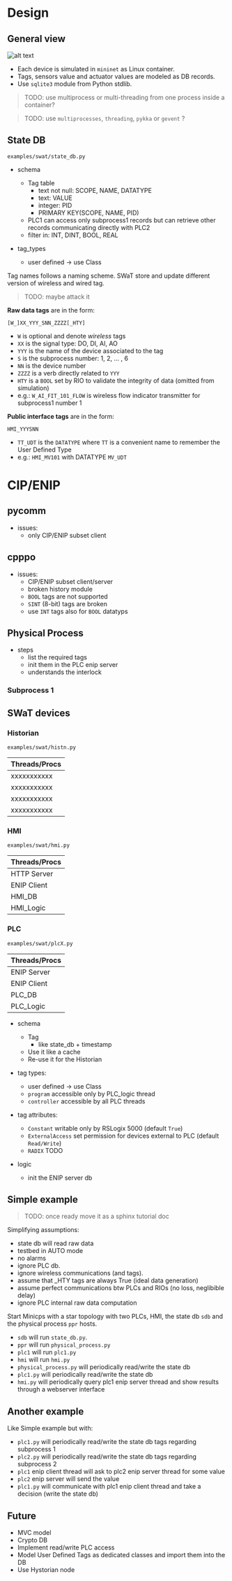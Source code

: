 # Design #

## General view ##

![alt text](block-scheme.png)

* Each device is simulated in `mininet` as Linux container.
* Tags, sensors value and actuator values are modeled as DB records.
* Use `sqlite3` module from Python stdlib.

> TODO: use multiprocess or multi-threading from one process inside a
> container?

> TODO: use `multiprocesses`, `threading`, `pykka` or `gevent` ?

## State DB ##

    examples/swat/state_db.py

* schema
    * Tag table
        * text not null: SCOPE, NAME, DATATYPE
        * text: VALUE
        * integer: PID
        * PRIMARY KEY(SCOPE, NAME, PID)
    * PLC1 can access only subprocess1 records but can retrieve other records
      communicating directly with PLC2
    * filter in: INT, DINT, BOOL, REAL

* tag_types
    * user defined -> use Class

Tag names follows a naming scheme. SWaT store and update different version of
wireless and wired tag.

> TODO: maybe attack it

**Raw data tags** are in the form:

    [W_]XX_YYY_SNN_ZZZZ[_HTY]

* `W` is optional and denote *wireless* tags
* `XX` is the signal type: DO, DI, AI, AO
* `YYY` is the name of the device associated to the tag
* `S` is the subprocess number: 1, 2, ... , 6
* `NN` is the device number
* `ZZZZ` is a verb directly related to `YYY`
* `HTY` is a `BOOL` set by RIO to validate the integrity of data (omitted
  from simulation)
* e.g.: `W_AI_FIT_101_FLOW` is wireless flow indicator transmitter for subprocess1 number 1

**Public interface tags** are in the form:

    HMI_YYYSNN

* `TT_UDT` is the `DATATYPE` where `TT` is a convenient name to remember the
  User Defined Type
* e.g.: `HMI_MV101` with DATATYPE `MV_UDT`

# CIP/ENIP #

## pycomm ##

* issues:
    * only CIP/ENIP subset client

## cpppo ##

* issues:
    * CIP/ENIP subset client/server
    * broken history module
    * `BOOL` tags are not supported
    * `SINT` (8-bit) tags are broken
    * use `INT` tags also for `BOOL` datatyps

## Physical Process ##


* steps
    * list the required tags
    * init them in the PLC enip server
    * understands the interlock

### Subprocess 1 ###


## SWaT devices ##

### Historian ###

    examples/swat/histn.py

| Threads/Procs |
| ------------- |
| xxxxxxxxxxx   |
| xxxxxxxxxxx   |
| xxxxxxxxxxx   |
| xxxxxxxxxxx   |


### HMI ###

    examples/swat/hmi.py

| Threads/Procs |
| ------------- |
| HTTP Server   |
| ENIP Client   |
| HMI_DB        |
| HMI_Logic     |

### PLC ###

    examples/swat/plcX.py


| Threads/Procs |
| ------------- |
| ENIP Server   |
| ENIP Client   |
| PLC_DB        |
| PLC_Logic     |

* schema
    * Tag
        * like state_db + timestamp
    * Use it like a cache
    * Re-use it for the Historian

* tag types:
    * user defined -> use Class
    * `program` accessible only by PLC_logic thread
    * `controller` accessible by all PLC threads

* tag attributes:
    * `Constant` writable only by RSLogix 5000 (default `True`)
    * `ExternalAccess` set permission for devices external to PLC (default `Read/Write`)
    * `RADIX` TODO

* logic
    * init the ENIP server db

## Simple example ##

> TODO: once ready move it as a sphinx tutorial doc

Simplifying assumptions:
* state db will read raw data
* testbed in AUTO mode
* no alarms
* ignore PLC db.
* ignore wireless communications (and tags).
* assume that \_HTY tags are always True (ideal data generation)
* assume perfect communications btw PLCs and RIOs (no loss, neglibible delay)
* ignore PLC internal raw data computation

Start Minicps with a star topology with two PLCs, HMI, the state db `sdb` and the
physical process `ppr` hosts.
* `sdb` will run `state_db.py`.
* `ppr` will run `physical_process.py`
* `plc1` will run `plc1.py`
* `hmi` will run `hmi.py`
* `physical_process.py` will periodically read/write the state db
* `plc1.py` will periodically read/write the state db
* `hmi.py` will periodically query plc1 enip server thread and show
  results through a webserver interface

## Another example ##

Like Simple example but with:

* `plc1.py` will periodically read/write the state db tags regarding
  subprocess 1
* `plc2.py` will periodically read/write the state db tags regarding
  subprocess 2
* `plc1` enip client thread will ask to plc2 enip server thread for some value
* `plc2` enip server will send the value
* `plc1.py` will communicate with plc1 enip client thread and take a
  decision (write the state db)

## Future ##

* MVC model
* Crypto DB
* Implement read/write PLC access
* Model User Defined Tags as dedicated classes and import them into the DB
* Use Hystorian node 

